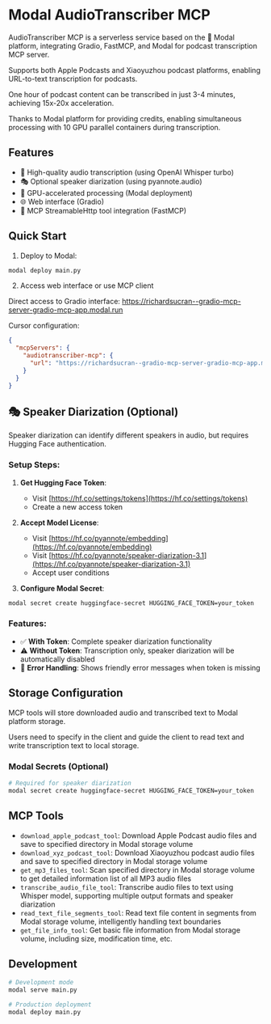 # Modal AudioTranscriber MCP

AudioTranscriber MCP is a serverless service based on the 👑 Modal platform, integrating Gradio, FastMCP, and Modal for podcast transcription MCP server.

Supports both Apple Podcasts and Xiaoyuzhou podcast platforms, enabling URL-to-text transcription for podcasts.

One hour of podcast content can be transcribed in just 3-4 minutes, achieving 15x-20x acceleration.

Thanks to Modal platform for providing credits, enabling simultaneous processing with 10 GPU parallel containers during transcription.

## Features

- 🎵 High-quality audio transcription (using OpenAI Whisper turbo)
- 🎭 Optional speaker diarization (using pyannote.audio)
- 🚀 GPU-accelerated processing (Modal deployment)
- 🌐 Web interface (Gradio)
- 🔧 MCP StreamableHttp tool integration (FastMCP)

## Quick Start

1. Deploy to Modal:
```bash
modal deploy main.py
```

2. Access web interface or use MCP client

Direct access to Gradio interface: https://richardsucran--gradio-mcp-server-gradio-mcp-app.modal.run

Cursor configuration:
```json
{
  "mcpServers": {
    "audiotranscriber-mcp": {
      "url": "https://richardsucran--gradio-mcp-server-gradio-mcp-app.modal.run/api/mcp"
    }
  }
}
```

## 🎭 Speaker Diarization (Optional)

Speaker diarization can identify different speakers in audio, but requires Hugging Face authentication.

### Setup Steps:

1. **Get Hugging Face Token**:
   - Visit [https://hf.co/settings/tokens](https://hf.co/settings/tokens)
   - Create a new access token

2. **Accept Model License**:
   - Visit [https://hf.co/pyannote/embedding](https://hf.co/pyannote/embedding)
   - Visit [https://hf.co/pyannote/speaker-diarization-3.1](https://hf.co/pyannote/speaker-diarization-3.1)
   - Accept user conditions

3. **Configure Modal Secret**:
```bash
modal secret create huggingface-secret HUGGING_FACE_TOKEN=your_token
```

### Features:

- ✅ **With Token**: Complete speaker diarization functionality
- ⚠️ **Without Token**: Transcription only, speaker diarization will be automatically disabled
- 📝 **Error Handling**: Shows friendly error messages when token is missing

## Storage Configuration

MCP tools will store downloaded audio and transcribed text to Modal platform storage.

Users need to specify in the client and guide the client to read text and write transcription text to local storage.

### Modal Secrets (Optional)
```bash
# Required for speaker diarization
modal secret create huggingface-secret HUGGING_FACE_TOKEN=your_token
```

## MCP Tools

- `download_apple_podcast_tool`: Download Apple Podcast audio files and save to specified directory in Modal storage volume
- `download_xyz_podcast_tool`: Download Xiaoyuzhou podcast audio files and save to specified directory in Modal storage volume
- `get_mp3_files_tool`: Scan specified directory in Modal storage volume to get detailed information list of all MP3 audio files
- `transcribe_audio_file_tool`: Transcribe audio files to text using Whisper model, supporting multiple output formats and speaker diarization
- `read_text_file_segments_tool`: Read text file content in segments from Modal storage volume, intelligently handling text boundaries
- `get_file_info_tool`: Get basic file information from Modal storage volume, including size, modification time, etc.

## Development

```bash
# Development mode
modal serve main.py

# Production deployment
modal deploy main.py
```

